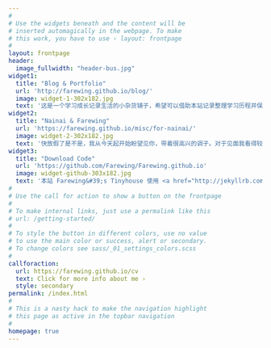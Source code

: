 ```yaml
---
#
# Use the widgets beneath and the content will be
# inserted automagically in the webpage. To make
# this work, you have to use › layout: frontpage
#
layout: frontpage
header:
  image_fullwidth: "header-bus.jpg"
widget1:
  title: "Blog & Portfolio"
  url: 'http://farewing.github.io/blog/'
  image: widget-1-302x182.jpg
  text: '这是一个学习成长记录生活的小杂货铺子，希望可以借助本站记录整理学习历程并保存生活中记忆片段的索引，包括前端开发和机器学习两部分，刚接触前端不久，正在不断磨练自己的技术，并寻求前端开发岗位。'
widget2:
  title: "Nainai & Farewing"
  url: 'https://farewing.github.io/misc/for-nainai/'
  image: widget-2-302x182.jpg
  text: '快放假了是不是，我从今天起开始盼望见你，带着很高兴的调子。对于见面我看得较重，对于分别我看得较轻，这是人生取巧之一法，否则聚少离多，悲哀多于欢乐，一生只好负着无尽痛苦的债了。我愿你好，热情地热情地。'
widget3:
  title: "Download Code"
  url: 'https://github.com/Farewing/Farewing.github.io'  
  image: widget-github-303x182.jpg
  text: '本站 Farewing&#39;s Tinyhouse 使用 <a href="http://jekyllrb.com/">Jekyll</a> 工具开发，基于 <a href="http://phlow.github.io/feeling-responsive/">Feeling Responsive</a> 模板创建完成，部署在 <a href="https://github.com/">Github</a> 上。Feeling Responsive 使用了 <a href="http://http://foundation.zurb.com/"> Foundation | Front-end Framework from ZURB </a> ，较好的支持电脑及移动平台的浏览，点击下载源码 &hearts;'
#
# Use the call for action to show a button on the frontpage
#
# To make internal links, just use a permalink like this
# url: /getting-started/
#
# To style the button in different colors, use no value
# to use the main color or success, alert or secondary.
# To change colors see sass/_01_settings_colors.scss
#
callforaction: 
  url: https://farewing.github.io/cv
  text: Click for more info about me ›
  style: secondary
permalink: /index.html
#
# This is a nasty hack to make the navigation highlight
# this page as active in the topbar navigation
#
homepage: true
---
```


